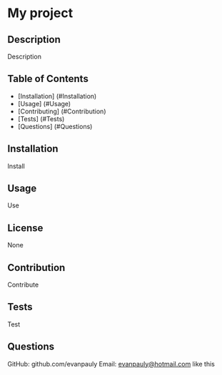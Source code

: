 # My project

## Description
Description

## Table of Contents

* [Installation] (#Installation)
* [Usage] (#Usage)
* [Contributing] (#Contribution)
* [Tests] (#Tests)
* [Questions] (#Questions)
    
    
## Installation
Install

## Usage
Use

## License
None

## Contribution
Contribute

## Tests
Test

## Questions
GitHub: github.com/evanpauly
Email: evanpauly@hotmail.com
like this
